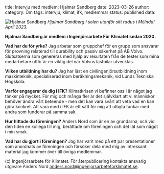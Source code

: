 title: Intervju med medlem: Hjalmar Sandberg
date: 2023-03-26
author:
category: Om
tags: intervju, klimat, ifk, medlemmar
status: published
data:

<div class="post-image-left">
    <img alt="Hjalmar Sandberg" src="data/hjalmar_sandberg.jpg" />
    <em>Hjalmar Sandberg i solen utanför sitt radus i Mölndal April 2023.</em>
</div>

**Hjalmar Sandberg är medlem i Ingenjörsarbete För Klimatet sedan 2020.**

**Vad har du för yrke?**
Jag arbetar som gruppchef för en grupp som ansvarar för provning relaterad till
durability och passiv säkerhet på AB Volvo. Slutsatserna som genereras med hjälp
av resultaten från de tester som mina medarbetare utför är en viktig del när
Volvos lastbilar utvecklas.

**Vilken utbildning har du?**
Jag har läst en civilingenjörsutbildning inom maskinteknik, specialiserad inom
beräkningsmekanik, vid Lunds Tekniska Högskola.

**Varför engagerar du dig i IFK?**
Klimatkrisen vi befinner oss i är något jag tänker på mycket. För mig och många
fler är det självklart att vi människor behöver ändra vårt beteende - men det kan
vara svårt att veta vad en kan göra konkret. Att vara med i IFK är ett sätt för
mig att utbyta tankar med andra som funderar på samma sak.

**Hur hittade du föreningen?**
Anders Nord som är en av grundarna, och vid den tiden en kollega till mig, berättade
om föreningen och det lät som något i min smak.

**Vad har du gjort i föreningen?**
Jag har varit med på ett par presentationer som anordnats av föreningen och försöker
dela med mig av intressant material jag kommer över till övriga medlemmar.

(c) Ingenjörsarbete för Klimatet. För återpublicering kontakta ansvarig utgivare
Anders Nord [anders.nord@ingenjorsarbeteforklimatet.se](mailto:anders.nord@ingenjorsarbeteforklimatet.se).
